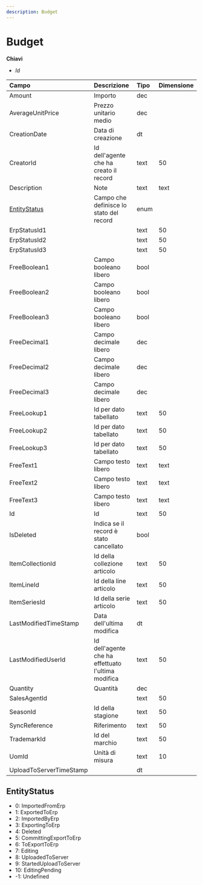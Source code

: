 ```yaml
---
description: Budget
---
```


# Budget

**Chiavi**

* _Id_

| Campo | Descrizione | Tipo | Dimensione |
| :--- | :--- | :--- | :--- |
| Amount | Importo | dec |  |
| AverageUnitPrice | Prezzo unitario medio | dec |  |
| CreationDate | Data di creazione | dt |  |
| CreatorId | Id dell'agente che ha creato il record | text | 50 |
| Description | Note | text | text |
| [EntityStatus](budget.md#entitystatus) | Campo che definisce lo stato del record | enum |  |
| ErpStatusId1 |  | text | 50 |
| ErpStatusId2 |  | text | 50 |
| ErpStatusId3 |  | text | 50 |
| FreeBoolean1 | Campo booleano libero | bool |  |
| FreeBoolean2 | Campo booleano libero | bool |  |
| FreeBoolean3 | Campo booleano libero | bool |  |
| FreeDecimal1 | Campo decimale libero | dec |  |
| FreeDecimal2 | Campo decimale libero | dec |  |
| FreeDecimal3 | Campo decimale libero | dec |  |
| FreeLookup1 | Id per dato tabellato | text | 50 |
| FreeLookup2 | Id per dato tabellato | text | 50 |
| FreeLookup3 | Id per dato tabellato | text | 50 |
| FreeText1 | Campo testo libero | text | text |
| FreeText2 | Campo testo libero | text | text |
| FreeText3 | Campo testo libero | text | text |
| Id | Id | text | 50 |
| IsDeleted | Indica se il record è stato cancellato | bool |  |
| ItemCollectionId | Id della collezione articolo | text | 50 |
| ItemLineId | Id della line articolo | text | 50 |
| ItemSeriesId | Id della serie articolo | text | 50 |
| LastModifiedTimeStamp | Data dell'ultima modifica | dt |  |
| LastModifiedUserId | Id dell'agente che ha effettuato l'ultima modifica | text | 50 |
| Quantity | Quantità | dec |  |
| SalesAgentId |  | text | 50 |
| SeasonId | Id della stagione | text | 50 |
| SyncReference | Riferimento | text | 50 |
| TrademarkId | Id del marchio | text | 50 |
| UomId | Unità di misura | text | 10 |
| UploadToServerTimeStamp |  | dt |  |

## EntityStatus

* 0: ImportedFromErp
* 1: ExportedToErp
* 2: ImportedByErp
* 3: ExportingToErp
* 4: Deleted
* 5: CommittingExportToErp
* 6: ToExportToErp
* 7: Editing
* 8: UploadedToServer
* 9: StartedUploadToServer
* 10: EditingPending
* -1: Undefined
